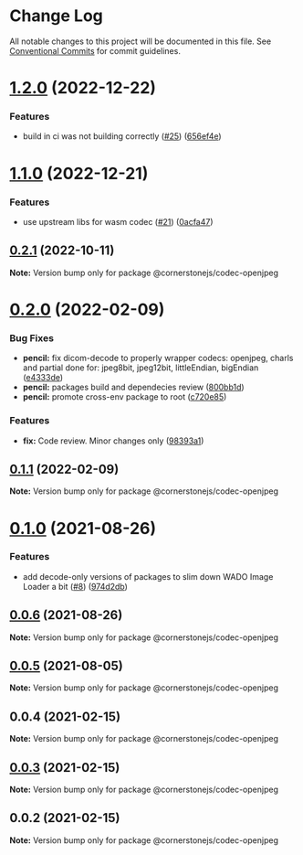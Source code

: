 # Change Log

All notable changes to this project will be documented in this file.
See [Conventional Commits](https://conventionalcommits.org) for commit guidelines.

# [1.2.0](https://localhost/compare/@cornerstonejs/codec-openjpeg@1.1.0...@cornerstonejs/codec-openjpeg@1.2.0) (2022-12-22)


### Features

* build in ci was not building correctly ([#25](https://localhost/issues/25)) ([656ef4e](https://localhost/commits/656ef4e296889cae915a1134bbb33d47c2e9313a))





# [1.1.0](https://localhost/compare/@cornerstonejs/codec-openjpeg@0.2.1...@cornerstonejs/codec-openjpeg@1.1.0) (2022-12-21)


### Features

* use upstream libs for wasm codec  ([#21](https://localhost/issues/21)) ([0acfa47](https://localhost/commits/0acfa47a8832bfd074c6735d1fd5757f580b6b02))





## [0.2.1](https://localhost/compare/@cornerstonejs/codec-openjpeg@0.2.0...@cornerstonejs/codec-openjpeg@0.2.1) (2022-10-11)

**Note:** Version bump only for package @cornerstonejs/codec-openjpeg





# [0.2.0](https://localhost/compare/@cornerstonejs/codec-openjpeg@0.1.1...@cornerstonejs/codec-openjpeg@0.2.0) (2022-02-09)


### Bug Fixes

* **pencil:** fix dicom-decode to properly wrapper codecs: openjpeg, charls and partial done for: jpeg8bit, jpeg12bit, littleEndian, bigEndian ([e4333de](https://localhost/commits/e4333ded24ed984a7541e2a00209425cd9e1bc93))
* **pencil:** packages build and dependecies review ([800bb1d](https://localhost/commits/800bb1d56f61c5968416a7b20aa1799b1429a9df))
* **pencil:** promote cross-env package to root ([c720e85](https://localhost/commits/c720e8571ecdd7df3e9fd6932dd62a38ed019077))


### Features

* **fix:** Code review. Minor changes only ([98393a1](https://localhost/commits/98393a1e505d652df25b868564ff28111c2bae6a))





## [0.1.1](https://localhost/compare/@cornerstonejs/codec-openjpeg@0.1.0...@cornerstonejs/codec-openjpeg@0.1.1) (2022-02-09)

**Note:** Version bump only for package @cornerstonejs/codec-openjpeg





# [0.1.0](https://localhost/compare/@cornerstonejs/codec-openjpeg@0.0.6...@cornerstonejs/codec-openjpeg@0.1.0) (2021-08-26)


### Features

* add decode-only versions of packages to slim down WADO Image Loader a bit ([#8](https://localhost/issues/8)) ([974d2db](https://localhost/commits/974d2db6494c842ac801c45ca33a6efc5b115a89))





## [0.0.6](https://localhost/compare/@cornerstonejs/codec-openjpeg@0.0.5...@cornerstonejs/codec-openjpeg@0.0.6) (2021-08-26)

**Note:** Version bump only for package @cornerstonejs/codec-openjpeg





## [0.0.5](https://localhost/compare/@cornerstonejs/codec-openjpeg@0.0.4...@cornerstonejs/codec-openjpeg@0.0.5) (2021-08-05)

**Note:** Version bump only for package @cornerstonejs/codec-openjpeg





## 0.0.4 (2021-02-15)

**Note:** Version bump only for package @cornerstonejs/codec-openjpeg





## [0.0.3](https://localhost/compare/@cornerstonejs/codec-openjpeg@0.0.2...@cornerstonejs/codec-openjpeg@0.0.3) (2021-02-15)

**Note:** Version bump only for package @cornerstonejs/codec-openjpeg





## 0.0.2 (2021-02-15)

**Note:** Version bump only for package @cornerstonejs/codec-openjpeg
